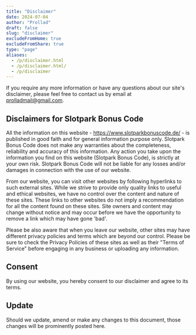 ```yaml
---
title: "Disclaimer"
date: 2024-07-04
author: "Prollad"
draft: false
slug: "disclaimer"
excludeFromHome: true
excludeFromShare: true
type: "page"
aliases:
  - /p/disclaimer.html
  - /p/disclaimer.html/
  - /p/disclaimer
---
```


If you require any more information or have any questions about our site's disclaimer, please feel free to contact us by email at prolladmail@gmail.com.

## Disclaimers for Slotpark Bonus Code

All the information on this website - https://www.slotparkbonuscode.de/ - is published in good faith and for general information purpose only. Slotpark Bonus Code does not make any warranties about the completeness, reliability and accuracy of this information. Any action you take upon the information you find on this website (Slotpark Bonus Code), is strictly at your own risk. Slotpark Bonus Code will not be liable for any losses and/or damages in connection with the use of our website.

From our website, you can visit other websites by following hyperlinks to such external sites. While we strive to provide only quality links to useful and ethical websites, we have no control over the content and nature of these sites. These links to other websites do not imply a recommendation for all the content found on these sites. Site owners and content may change without notice and may occur before we have the opportunity to remove a link which may have gone 'bad'.

Please be also aware that when you leave our website, other sites may have different privacy policies and terms which are beyond our control. Please be sure to check the Privacy Policies of these sites as well as their "Terms of Service" before engaging in any business or uploading any information.

## Consent

By using our website, you hereby consent to our disclaimer and agree to its terms.

## Update

Should we update, amend or make any changes to this document, those changes will be prominently posted here.